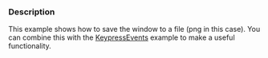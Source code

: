 ### Description

This example shows how to save the window to a file (png in this case). You can combine this with the [KeypressEvents](../../Interaction/KeypressEvents) example to make a useful functionality.
